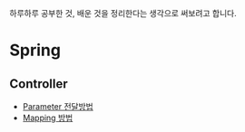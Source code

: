 하루하루 공부한 것, 배운 것을 정리한다는 생각으로 써보려고 합니다. <br>


# Spring
## Controller
- [Parameter 전달방법](https://github.com/inuit57/TIL-Today_I_Learn-/tree/main/Spring/controller/parameter)
- [Mapping 방법](https://github.com/inuit57/TIL-Today_I_Learn-/blob/main/Spring/controller/mapping/readme.md)
